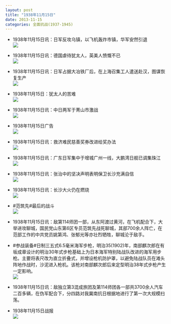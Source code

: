 ```yaml
---
layout: post
title: "1938年11月15日"
date: 2013-11-15
categories: 全面抗战(1937-1945)
---
```


<meta name="referrer" content="no-referrer" />

- 1938年11月15日讯：日军反攻乌镇，以飞机轰炸市镇，华军安然引退 <br/><img src="https://ww1.sinaimg.cn/large/aca367d8jw1eam3xfcctxj20cs0l57ah.jpg" />

- 1938年11月15日讯：德国虐待犹太人，英美人愤慨不已 <br/><img src="https://ww3.sinaimg.cn/large/aca367d8jw1eam2713iqaj20cs1o0k3u.jpg" />

- 1938年11月15日讯：日军占据大冶铁厂后，在上海召集工人遣送赴汉，图谋恢复生产 <br/><img src="https://ww4.sinaimg.cn/large/aca367d8jw1eam11k34tqj208h0dwtaj.jpg" />

- 1938年11月15日：犹太人的苦难 <br/><img src="https://ww4.sinaimg.cn/large/aca367d8jw1eam0gm3ogdj20cs0g3446.jpg" />

- 1938年11月15日讯：中日两军于菁山市激战 <br/><img src="https://ww4.sinaimg.cn/large/aca367d8jw1ealyq6yp43j20ds0c076m.jpg" />

- 1938年11月15日广告 <br/><img src="https://ww2.sinaimg.cn/large/aca367d8jw1ealv9bkqxkj20o30gln3w.jpg" />

- 1938年11月15日讯：救济难民慈善奖券改进给奖办法 <br/><img src="https://ww4.sinaimg.cn/large/aca367d8jw1ealtiy69rrj20my0kiwo9.jpg" />

- 1938年11月15日讯：广东日军集中于增城广州一线，大鹏湾日舰已调集珠江 <br/><img src="https://ww1.sinaimg.cn/large/aca367d8jw1ealrsh9m9fj20dk0hf780.jpg" />

- 1938年11月15日讯：张治中的坚决声明表明保卫长沙充满自信 <br/><img src="https://ww1.sinaimg.cn/large/aca367d8jw1ealml5cewhj20as0be76j.jpg" />

- 1938年11月15日讯：长沙大火仍在燃烧 <br/><img src="https://ww4.sinaimg.cn/large/aca367d8jw1ealkuwdf86j20cs0n4jvt.jpg" />

- #范筑先#最后的战斗 <br/><img src="https://ww1.sinaimg.cn/large/aca367d8jw1ealj4t9vl0j20hs2u74a5.jpg" />

- 1938年11月15日讯：敌第114师团一部，从东阿渡过黄河，在飞机配合下，大举进攻聊城，国民党山东第6区专员范筑先战死聊城，其部700余人阵亡，在范部工作的中共党员姚第鸿、张郁光等亦壮烈牺牲，聊城沦于敌手。 

- #参战装备#日制三五式6.5毫米海军步枪，明治35(1902)年，南部麒次郎在有坂成章设计的明治30年式步枪基础上为日本海军特别陆战队改进的海军用步枪。主要将表尺改为直立折叠式，并增设枪机防护罩，以避免陆战队员在滩头阵地作战时，沙泥进入枪机。该枪对南部麒次郎后来定型明治38年式步枪产生一定影响。 <br/><img src="https://ww2.sinaimg.cn/large/aca367d8jw1ealfcw9dbaj20go2cpdle.jpg" />

- 1938年11月15日讯：敌独立第3混成旅团及第114师团各一部共3700余人汽车二百多辆，在伪军配合下，分四路对我冀南抗日根据地进行了第一次大规模扫荡。 

- 1938年11月15日战报 <br/><img src="https://ww3.sinaimg.cn/large/aca367d8jw1ealc6o6xp8j20cs1q8tj7.jpg" />

